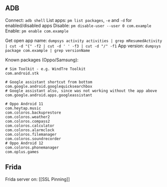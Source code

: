 ## ADB
Connect: `adb shell`
List apps: `pm list packages`, `-e` and `-d` for enabled/disabled apps
Disable: `pm disable-user --user 0 com.example`
Enable: `pm enable com.example`

Get open app name: `dumpsys activity activities | grep mResumedActivity | cut -d "{" -f2 | cut -d ' ' -f3 | cut -d "/" -f1`
App version: `dumpsys package com.example | grep versionName`

Known packages (Oppo/Samsung):
```shell
# Sim Toolkit - e.g. WindTre Toolkit
com.android.stk

# Google assistant shortcut from bottom
com.google.android.googlequicksearchbox
# Google assistant also, since was not working without the app above
com.google.android.apps.googleassistant

# Oppo Android 11
com.heytap.music
com.coloros.backuprestore
com.coloros.weather2
com.coloros.compass2
com.coloros.calculator
com.coloros.alarmclock
com.coloros.filemanager
com.coloros.soundrecorder
# Oppo Android 12
com.coloros.phonemanager
com.oplus.games
```

## Frida
Frida server on:
[[SSL Pinning]]